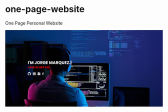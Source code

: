 # one-page-website
One Page Personal Website

<p align="center">
  <img src="./assets/images/readme.png" width="850"/>
</p>
